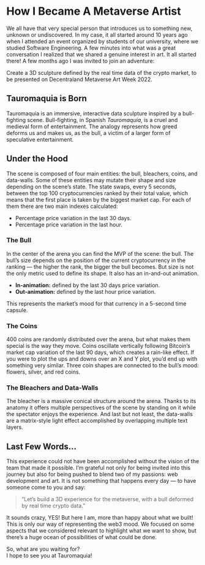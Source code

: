 # How I Became A Metaverse Artist

We all have that very special person that introduces us to something new, unknown or undiscovered. In my case, it all started around 10 years ago when I attended an event organized by students of our university, where we studied Software Engineering. A few minutes into what was a great conversation I realized that we shared a genuine interest in art. It all started there! A few months ago I was invited to join an adventure:  

Create a 3D sculpture defined by the real time data of the crypto market, to be presented on Decentraland Metaverse Art Week 2022.  

## Tauromaquia is Born

Tauromaquia is an immersive, interactive data sculpture inspired by a bull-fighting scene. Bull-fighting, in Spanish *Tauromaquia*, is a cruel and medieval form of entertainment. The analogy represents how greed deforms us and makes us, as the bull, a victim of a larger form of speculative entertainment.  

## Under the Hood

The scene is composed of four main entities: the bull, bleachers, coins, and data-walls. Some of these entities may mutate their shape and size depending on the scene’s state. The state swaps, every 5 seconds, between the top 100 cryptocurrencies ranked by their total value, which means that the first place is taken by the biggest market cap. For each of them there are two main indexes calculated:  

- Percentage price variation in the last 30 days.  
- Percentage price variation in the last hour.  

### The Bull

In the center of the arena you can find the MVP of the scene: the bull. The bull’s size depends on the position of the current cryptocurrency in the ranking — the higher the rank, the bigger the bull becomes. But size is not the only metric used to define its shape. It also has an in-and-out animation.  

- **In-animation:** defined by the last 30 days price variation.  
- **Out-animation:** defined by the last hour price variation.  

This represents the market’s mood for that currency in a 5-second time capsule.  

### The Coins

400 coins are randomly distributed over the arena, but what makes them special is the way they move. Coins oscillate vertically following Bitcoin’s market cap variation of the last 90 days, which creates a rain-like effect. If you were to plot the ups and downs over an X and Y plot, you’d end up with something very similar. Three coin shapes are connected to the bull’s mood: flowers, silver, and red coins.  

### The Bleachers and Data-Walls

The bleacher is a massive conical structure around the arena. Thanks to its anatomy it offers multiple perspectives of the scene by standing on it while the spectator enjoys the experience. And last but not least, the data-walls are a matrix-style light effect accomplished by overlapping multiple text layers.  

## Last Few Words…

This experience could not have been accomplished without the vision of the team that made it possible. I’m grateful not only for being invited into this journey but also for being pushed to blend two of my passions: web development and art. It is not something that happens every day — to have someone come to you and say:  
> “Let’s build a 3D experience for the metaverse, with a bull deformed by real time crypto data.”  

It sounds crazy, YES! But here I am, more than happy about what we built! This is only our way of representing the web3 mood. We focused on some aspects that we considered relevant to highlight what we want to show, but there’s a huge ocean of possibilities of what could be done.  

So, what are you waiting for?  
I hope to see you at Tauromaquia!  
